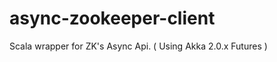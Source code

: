 async-zookeeper-client
======================

Scala wrapper for ZK's Async Api. ( Using Akka 2.0.x Futures )